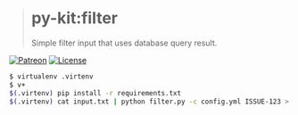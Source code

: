 > # py-kit:filter
>
> Simple filter input that uses database query result.

[![Patreon](https://img.shields.io/badge/patreon-donate-orange.svg)](https://www.patreon.com/octolab)
[![License](https://img.shields.io/github/license/mashape/apistatus.svg?maxAge=2592000)](../../LICENSE)

```bash
$ virtualenv .virtenv
$ v+
$(.virtenv) pip install -r requirements.txt
$(.virtenv) cat input.txt | python filter.py -c config.yml ISSUE-123 > output.txt
```
